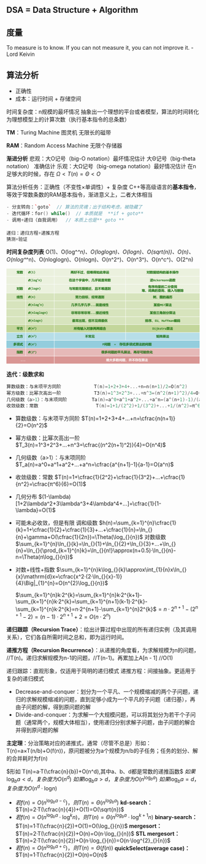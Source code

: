 ## DSA = Data Structure + Algorithm 

##  度量

To measure is to know. If you can not measure it, you can not improve it.   - Lord Keivin

## 算法分析

- 正确性
- 成本：运行时间 + 存储空间

时间复杂度：n规模的最坏情况
抽象出一个理想的平台或者模型，算法的时间转化为理想模型上的计算次数（执行基本指令的总条数）

**TM**：Turing Machine  图灵机
无限长的磁带

**RAM**：Random Access Machine
无限个存储器

**渐进分析**
悲观：大O记号（big-O notation）最坏情况估计
大Θ记号（big-theta notation） 准确估计
乐观：大Ω记号（big-omega notation）最好情况估计
在n足够大的时候，存在   $\Omega<T(n)=\Theta<O$

算法分析任务：正确性（不变性×单调性）+ 复杂度
C++等高级语言的**基本指令**，等效于常数条数的RAM基本指令，渐进意义上，二者大体相当

```c++
- 分支转向：`goto`  // 算法的灵魂；出于结构考虑，被隐藏了
- 迭代循环：for() while()  // 本质就是  **if + goto**
- 调用+递归（自我调用）  // 本质上也是** goto **

递归：递归方程+递推方程
猜测+验证
```



**时间复杂度列表**
O(1)、O(log^*^n)、O(loglogn)、O(logn)、O(sqrt(n))、O(n)、O(nlog^*^n)、O(nloglogn)、O(nlogn)、O(n^2^)、O(n^3^)、O(n^c^)、O(2^n)

![时间复杂度表](ch01_note.assets\image-20220604225235315.png)

**迭代：级数求和**

```c++
算数级数：与末项平方同阶            T(n)=1+2+3+4+...+n=n(n+1)/2=O(n^2)
幂方级数：比幂次高出一阶            T3(n)=1^3+2^3+...+n^3=(n^2(n+1)^2)/4=O(n^4)
几何级数（a>1）：与末项同阶         Ta(n)=a^0+a^1+a^2+...+a^n=(a^(n+1)-1)/(a-1)=O(a^n)
收敛级数：常数                     T(n)=1+1/(2^2)+1/(3^2)+...+1/(n^2)=π^6/6=O(1)
```

- 算数级数：与末项平方同阶 
  $T(n)=1+2+3+4+...+n=\cfrac{n(n+1)}{2}=O(n^2)$

- 幂方级数：比幂次高出一阶 
  $T_3(n)=1^3+2^3+...+n^3=\cfrac{(n^2(n+1)^2)}{4}=O(n^4)$

- 几何级数（a>1）：与末项同阶 
  $T_a(n)=a^0+a^1+a^2+...+a^n=\cfrac{a^{n+1}-1}{a-1}=O(a^n)$

- 收敛级数：常数
  $T(n)=1+\cfrac{1}{2^2}+\cfrac{1}{3^2}+...+\cfrac{1}{n^2}=\cfrac{π^6}{6}=O(1)$

- 几何分布
  $(1-\lambda)[1+2\lambda^2+3\lambda^3+4\lambda^4+...]=\cfrac{1}{1-\lambda}=O(1)$

- 可能未必收敛，但是有限
  调和级数  $h(n)=\sum_{k=1}^{n}\cfrac{1}{k}=1+\cfrac{1}{2}+\cfrac{1}{3}+...+\cfrac{1}{n}=\ln_{}{n}+\gamma+O(\cfrac{1}{2n})=\Theta(\log_{}{n})$
  对数级数  $\sum_{k=1}^{n}\ln_{}{k}=\ln_{}{1}+\ln_{}{2}+\ln_{}{3}+...+\ln_{}{n}=\ln_{}{\prod_{k=1}^{n}k}=\ln_{}{n!}\approx(n+0.5)·\ln_{}{n}-n=\Theta(n\log_{}{n})$

- 对数+线性+指数
  $\sum_{k=1}^{n}k\log_{}{k}\approx\int_{1}{n}x\ln_{}{x}\mathrm{d}x=\cfrac{x^2·(2·\ln_{}{x}-1)}{4}\Big|_{1}^{n}=O(n^{2}\log_{}{n})$

  $\sum_{k=1}^{n}k·2^{k}=\sum_{k=1}^{n}k·2^{k+1}-\sum_{k=1}^{n}k·2^{k}=\sum_{k=1}^{n+1}(k-1)·2^{k}-\sum_{k=1}^{n}k·2^{k}=n·2^{n+1}-\sum_{k=1}^{n}2^{k}$$=n·2^{n+1}-(2^{n+1}-2)=(n-1)·2^{n+1}+2=O(n·2^n)$



**递归跟踪（Recursion Trace）**：绘出计算过程中出现的所有递归实例（及其调用关系），它们各自所需时间之总和，即为运行时间。

**递推方程（Recursion Recurrence）**：从递推的角度看，为求解规模为n的问题， //T(n)。递归求解规模为n-1的问题，//T(n-1)。再累加上A[n - 1] //O(1)

递归跟踪：直观形象，仅适用于简明的递归模式
递推方程：间接抽象。更适用于复杂的递归模式

- Decrease-and-conquer：划分为一个平凡、一个规模缩减的两个子问题，递归的求解规模缩减的问题，直到足够小成为一个平凡的子问题（递归基），再由子问题的解，得到原问题的解
- Divide-and-conquer：为求解一个大规模问题，可以将其划分为若干个子问题（通常两个，规模大体相当），使用递归分别求解子问题，由子问题的解合并得到原问题的解

**主定理**：分治策略对应的递推式，通常（尽管不总是）形如：T(n)=a×T(n/b)+O(f(n))，原问题被分为a个规模为n/b的子任务；任务的划分、解的合并耗时为f(n)

$形如 T(n)=a·T(\cfrac{n}{b})+O(n^d),其中a、b、d都是常数的递推函数$
$如果\log_{b}{a}<d，复杂度为O(n^d)$
$如果\log_{b}{a}>d，复杂度为O(n^{\log_{b}{a}})$
$如果\log_{b}{a}=d，复杂度为O(n^d·{\log_{}{n}})$

- $若f(n)=O(n^{\log_{b}{a}-c})，则T(n)=\Theta(n^{log_{b}{a}})$
  **kd-search：**  $T(n)=2·T(\cfrac{n}{4})+O(1)=O(\sqrt{n})$
- $若f(n)=O(n^{\log_{b}{a}}·\log^k_{}{n})，则T(n)=\Theta(n^{log_{b}{a}}·\log^{k+1}_{}{n})$
  **binary-search：**  $T(n)=1·T(\cfrac{n}{2})+O(1)=O(\log_{}{n})$
  **mergesort：**  $T(n)=2·T(\cfrac{n}{2})+O(n)=O(n·\log_{}{n})$
  **STL mergesort：**  $T(n)=2·T(\cfrac{n}{2})+O(n·\log_{}{n})=O(n·\log^{2}_{}{n})$
- $若f(n)=O(n^{\log_{b}{a}+c})，则T(n)=\Theta(f(n))$
  **quickSelect(average case)：**  $T(n)=1·T(\cfrac{n}{2})+O(n)=O(n)$





